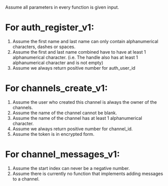 Assume all parameters in every function is given input.

# For auth_register_v1:
1. Assume the first name and last name can only contain alphanumerical characters, dashes or spaces.
2. Assume the first and last name combined have to have at least 1 alphanumerical character.
(i.e. The handle also has at least 1 alphanumerical character and is not empty)
3. Assume we always return positive number for auth_user_id

# For channels_create_v1:
1. Assume the user who created this channel is always the owner of the channels.
2. Assume the name of the channel cannot be blank.
3. Assume the name of the channel has at least 1 alphanumerical character.
4. Assume we always return positive number for channel_id.
5. Assume the token is in encrypted form.

# For channel_messages_v1:
1. Assume the start index can never be a negative number.
2. Assume there is currently no function that implements adding messages to a channel.